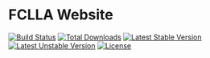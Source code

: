 # FCLLA Website

[![Build Status](https://travis-ci.org/nashultz/fclla.svg)](https://travis-ci.org/nashultz/fclla)
[![Total Downloads](https://poser.pugx.org/nashultz/fclla/d/total.svg)](https://packagist.org/packages/nashultz/fclla)
[![Latest Stable Version](https://poser.pugx.org/nashultz/fclla/v/stable.svg)](https://packagist.org/packages/nashultz/fclla)
[![Latest Unstable Version](https://poser.pugx.org/nashultz/fclla/v/unstable.svg)](https://packagist.org/packages/nashultz/fclla)
[![License](https://poser.pugx.org/nashultz/fclla/license.svg)](https://packagist.org/packages/nashultz/fclla)